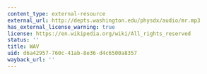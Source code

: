 ```yaml
---
content_type: external-resource
external_url: http://depts.washington.edu/physdx/audio/mr.mp3
has_external_license_warning: true
license: https://en.wikipedia.org/wiki/All_rights_reserved
status: ''
title: WAV
uid: d6a42957-760c-41ab-8e36-d4c6500a8357
wayback_url: ''
---
```

